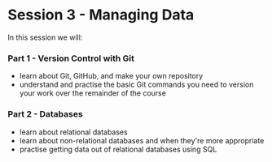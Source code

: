 # Session 3 - Managing Data

In this session we will:

### Part 1 - Version Control with Git

- learn about Git, GitHub, and make your own repository
- understand and practise the basic Git commands you need to version your work over the remainder of the course

### Part 2 - Databases

- learn about relational databases
- learn about non-relational databases and when they're more appropriate
- practise getting data out of relational databases using SQL